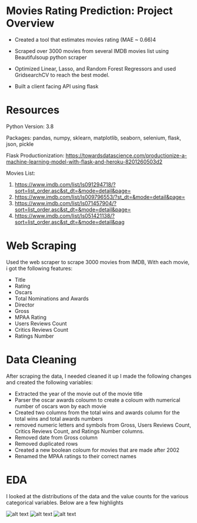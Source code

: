 # Movies Rating Prediction: Project Overview

* Created a tool that estimates movies rating (MAE ~ 0.66)4


* Scraped over 3000 movies from several IMDB movies list using Beautifulsoup python scraper
* Optimized Linear, Lasso, and Random Forest Regressors and used GridsearchCV to reach the best model.

* Built a client facing API using flask

# Resources 
 Python Version: 3.8
 
 Packages: pandas, numpy, sklearn, matplotlib, seaborn, selenium, flask, json, pickle
 
 Flask Productionization: https://towardsdatascience.com/productionize-a-machine-learning-model-with-flask-and-heroku-8201260503d2
 
 Movies List: 
1. https://www.imdb.com/list/ls091294718/?sort=list_order,asc&st_dt=&mode=detail&page=
2. https://www.imdb.com/list/ls009796553/?st_dt=&mode=detail&page=
3. https://www.imdb.com/list/ls071457904/?sort=list_order,asc&st_dt=&mode=detail&page=
4. https://www.imdb.com/list/ls051421138/?sort=list_order,asc&st_dt=&mode=detail&pag

# Web Scraping
Used the web scraper to scrape 3000 movies from IMDB, With each movie, i got the following features:
* Title 
*  Rating
*  Oscars
*  Total Nominations and Awards
*  Director
*  Gross 
*  MPAA Rating
*  Users Reviews Count
*  Critics Reviews Count
*  Ratings Number


# Data Cleaning


After scraping the data, I needed cleaned it up I made the following changes and created the following variables:
* Extracted the year of the movie out of the movie title
* Parser the oscar awards coloumn to create a coloum with numerical number of oscars won by each movie
* Created two columns from the total wins and awards column for the total wins and total awards numbers
* removed numeric letters and symbols from Gross, Users Reviews Count, Critics Reviews Count, and Ratings Number columns.
* Removed date from Gross column
* Removed duplicated rows
* Created a new boolean coloum for movies that are made after 2002
* Renamed the MPAA ratings to their correct names


# EDA

I looked at the distributions of the data and the value counts for the various categorical variables. Below are a few highlights 

![alt text](https://github.com/yazanziyad98/IMDB-Web-Scraping/blob/main/correlation%20heatmap.PNG) ![alt text](https://github.com/yazanziyad98/IMDB-Web-Scraping/blob/main/Oscars%20Average.PNG)  ![alt text](https://github.com/yazanziyad98/IMDB-Web-Scraping/blob/main/Directors%20Oscars.PNG)
 

